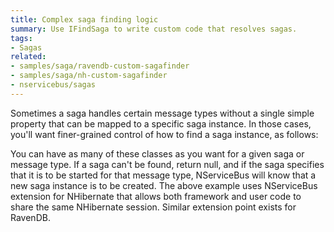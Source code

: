 ```yaml
---
title: Complex saga finding logic
summary: Use IFindSaga to write custom code that resolves sagas.
tags:
- Sagas
related:
- samples/saga/ravendb-custom-sagafinder
- samples/saga/nh-custom-sagafinder
- nservicebus/sagas
---
```


Sometimes a saga handles certain message types without a single simple property that can be mapped to a specific saga instance. In those cases, you'll want finer-grained control of how to find a saga instance, as follows:

<!-- import saga-finder -->

You can have as many of these classes as you want for a given saga or message type. If a saga can't be found, return null, and if the saga specifies that it is to be started for that message type, NServiceBus will know that a new saga instance is to be created. The above example uses NServiceBus extension for NHibernate that allows both framework and user code to share the same NHibernate session. Similar extension point exists for RavenDB.
